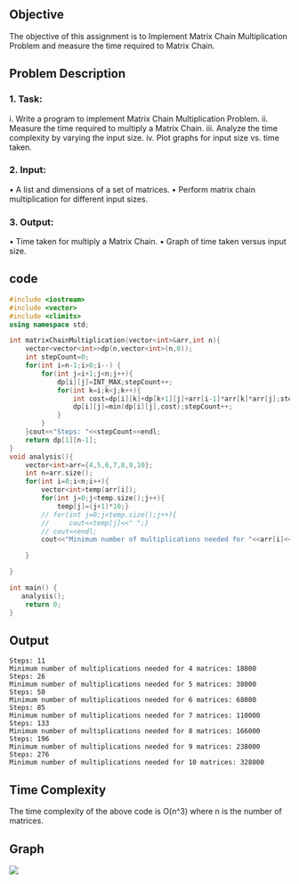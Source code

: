 ## Objective 
The objective of this assignment is to Implement Matrix Chain Multiplication Problem 
and measure the time required to Matrix Chain. 
## Problem Description 
### 1. Task: 
i. Write a program to implement Matrix Chain Multiplication Problem. 
ii. Measure the time required to multiply a Matrix Chain. 
iii. Analyze the time complexity by varying the input size. 
iv. Plot graphs for input size vs. time taken. 
### 2. Input: 
• A list and dimensions of a set of matrices. 
• Perform matrix chain multiplication for different input sizes. 
### 3. Output: 
• Time taken for multiply a Matrix Chain. 
• Graph of time taken versus input size.
## code 
```cpp
#include <iostream>
#include <vector>
#include <climits>
using namespace std;

int matrixChainMultiplication(vector<int>&arr,int n){
    vector<vector<int>>dp(n,vector<int>(n,0));
    int stepCount=0;
    for(int i=n-1;i>0;i--) {
        for(int j=i+1;j<n;j++){
            dp[i][j]=INT_MAX;stepCount++;
            for(int k=i;k<j;k++){
                int cost=dp[i][k]+dp[k+1][j]+arr[i-1]*arr[k]*arr[j];stepCount++;
                dp[i][j]=min(dp[i][j],cost);stepCount++;
            }
        }
    }cout<<"Steps: "<<stepCount<<endl;
    return dp[1][n-1];
}
void analysis(){
    vector<int>arr={4,5,6,7,8,9,10};
    int n=arr.size();
    for(int i=0;i<n;i++){
        vector<int>temp(arr[i]);
        for(int j=0;j<temp.size();j++){
            temp[j]=(j+1)*10;}
        // for(int j=0;j<temp.size();j++){
        //     cout<<temp[j]<<" ";}    
        // cout<<endl;
        cout<<"Minimum number of multiplications needed for "<<arr[i]<<" matrices: "<<matrixChainMultiplication(temp,arr[i])<<endl;

    }

}

int main() {
   analysis();
    return 0;
}
```
## Output
```
Steps: 11
Minimum number of multiplications needed for 4 matrices: 18000
Steps: 26
Minimum number of multiplications needed for 5 matrices: 38000
Steps: 50
Minimum number of multiplications needed for 6 matrices: 68000
Steps: 85
Minimum number of multiplications needed for 7 matrices: 110000
Steps: 133
Minimum number of multiplications needed for 8 matrices: 166000
Steps: 196
Minimum number of multiplications needed for 9 matrices: 238000
Steps: 276
Minimum number of multiplications needed for 10 matrices: 328000
```
## Time Complexity
The time complexity of the above code is O(n^3) where n is the number of matrices.
## Graph
![](./graphs/Figure_1.png)
